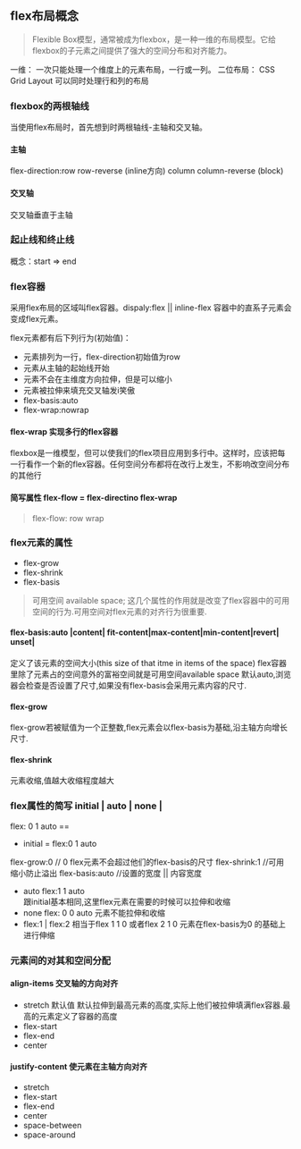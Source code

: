 ## flex布局概念

> Flexible Box模型，通常被成为flexbox，是一种一维的布局模型。它给flexbox的子元素之间提供了强大的空间分布和对齐能力。

一维： 一次只能处理一个维度上的元素布局，一行或一列。
二位布局： CSS Grid Layout 可以同时处理行和列的布局

### flexbox的两根轴线

当使用flex布局时，首先想到时两根轴线-主轴和交叉轴。

#### 主轴
flex-direction:row  row-reverse (inline方向) column  column-reverse (block)

#### 交叉轴
交叉轴垂直于主轴


### 起止线和终止线
概念：start => end 

### flex容器
采用flex布局的区域叫flex容器。dispaly:flex || inline-flex
容器中的直系子元素会变成flex元素。

flex元素都有后下列行为(初始值)：
+ 元素排列为一行，flex-direction初始值为row
+ 元素从主轴的起始线开始
+ 元素不会在主维度方向拉伸，但是可以缩小
+ 元素被拉伸来填充交叉轴发i笑傲
+ flex-basis:auto
+ flex-wrap:nowrap



#### flex-wrap 实现多行的flex容器
flexbox是一维模型，但可以使我们的flex项目应用到多行中。这样时，应该把每一行看作一个新的flex容器。任何空间分布都将在改行上发生，不影响改空间分布的其他行


#### 简写属性 flex-flow  = flex-directino flex-wrap
> flex-flow: row wrap



### flex元素的属性
+ flex-grow 
+ flex-shrink
+ flex-basis

> 可用空间 available space; 这几个属性的作用就是改变了flex容器中的可用空间的行为.可用空间对flex元素的对齐行为很重要.

#### flex-basis:auto |content| fit-content|max-content|min-content|revert| unset|
定义了该元素的空间大小(this size of that itme in items of the space)
flex容器里除了元素占的空间意外的富裕空间就是可用空间available space
默认auto,浏览器会检查是否设置了尺寸,如果没有flex-basis会采用元素内容的尺寸.

#### flex-grow
flex-grow若被赋值为一个正整数,flex元素会以flex-basis为基础,沿主轴方向增长尺寸.

#### flex-shrink
元素收缩,值越大收缩程度越大

### flex属性的简写  initial | auto | none | <positive-number>
flex: 0 1 auto ==


+ initial = flex:0 1 auto

flex-grow:0  // 0 flex元素不会超过他们的flex-basis的尺寸
flex-shrink:1 //可用缩小防止溢出
flex-basis:auto //设置的宽度 || 内容宽度

+ auto flex:1 1 auto  
跟initial基本相同,这里flex元素在需要的时候可以拉伸和收缩
+ none flex: 0 0 auto
元素不能拉伸和收缩
+ flex:1 | flex:2 
相当于flex 1 1 0 或者flex 2 1 0 元素在flex-basis为0 的基础上进行伸缩

### 元素间的对其和空间分配
#### align-items 交叉轴的方向对齐
+ stretch 默认值 默认拉伸到最高元素的高度,实际上他们被拉伸填满flex容器.最高的元素定义了容器的高度
+ flex-start
+ flex-end
+ center

#### justify-content 使元素在主轴方向对齐
+ stretch 
+ flex-start
+ flex-end
+ center
+ space-between
+ space-around